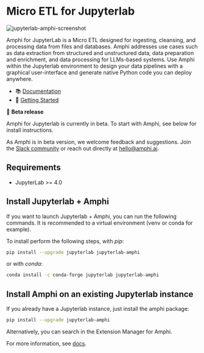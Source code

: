 # Micro ETL for Jupyterlab

![jupyterlab-amphi-screenshot](https://github.com/amphi-ai/jupyterlab-amphi/assets/15718239/1a7edcb9-ca43-4d44-867d-4535229c4ed6)

Amphi for JupyterLab is a Micro ETL designed for ingesting, cleansing, and processing data from files and databases.
Amphi addresses use cases such as data extraction from structured and unstructured data, data preparation and enrichment, and data processing for LLMs-based systems. 
Use Amphi within the Jupyterlab environment to design your data pipelines with a graphical user-interface and generate native Python code you can deploy anywhere.

 - 📚 [Documentation](https://docs.amphi.ai)
 - 🚀 [Getting Started](https://docs.amphi.ai/welcome) 

📣 **Beta release**

Amphi for Jupyterlab is currently in beta. To start with Amphi, see below for install instructions.

As Amphi is in beta version, we welcome feedback and suggestions. Join the [Slack community](https://join.slack.com/t/amphi-ai/shared_invite/zt-2ci2ptvoy-FENw8AW4ISDXUmz8wcd3bw) or reach out directly at hello@amphi.ai.

## Requirements

- JupyterLab >= 4.0

## Install Jupyterlab + Amphi

If you want to launch Jupyterlab + Amphi, you can run the following commands. It is recommended to a virtual environment (venv or conda for example).

To install perform the following steps, with _pip_:

```bash
pip install --upgrade jupyterlab jupyterlab-amphi
```

or with _conda_:

```bash
conda install -c conda-forge jupyterlab jupyterlab-amphi
```
## Install Amphi on an existing Jupyterlab instance

If you already have a Jupyterlab instance, just install the amphi package:

```bash
pip install --upgrade jupyterlab-amphi
```

Alternatively, you can search in the Extension Manager for Amphi.

For more information, see [docs](https://docs.amphi.ai).

